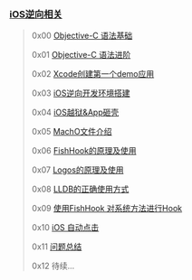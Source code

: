 ### [iOS逆向相关](https://puffhub.github.io/)

> 0x00 [Objective-C 语法基础](./Objective-C语法基础.md)
> 
> 0x01 [Objective-C 语法进阶](./Objective-C语法进阶.md)
> 
> 0x02 [Xcode创建第一个demo应用](./iOS正向开发基础知识.md)
> 
> 0x03 [iOS逆向开发环境搭建](./iOS逆向开发环境搭建.md)
> 
> 0x04 [iOS越狱&App砸壳](./iOS越狱&App砸壳.md)
> 
> 0x05 [MachO文件介绍]()
>  
> 0x06 [FishHook的原理及使用]()
> 
> 0x07 [Logos的原理及使用]()
> 
> 0x08 [LLDB的正确使用方式]()
> 
> 0x09 [使用FishHook 对系统方法进行Hook]()
> 
> 0x10 [iOS 自动点击](./iOS自动点击.md)
> 
> 0x11 [问题总结](./问题总结.md)
> 
> 0x12 待续...